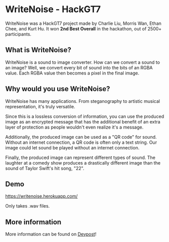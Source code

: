 # WriteNoise - HackGT7

WriteNoise was a HackGT7 project made by Charlie Liu, Morris Wan, Ethan Chee, and Kurt Hu. It won **2nd Best Overall** in the hackathon, out of 2500+ participants.

## What is WriteNoise?

WriteNoise is a sound to image converter. How can we convert a sound to an image? Well, we convert every bit of sound into the bits of an RGBA value. Each RGBA value then becomes a pixel in the final image.

## Why would you use WriteNoise?

WriteNoise has many applications. From steganography to artistic musical representation, it's truly versatile.

Since this is a lossless conversion of information, you can use the produced image as an encrypted message that has the additional benefit of an extra layer of protection as people wouldn't even realize it's a message. 

Additionally, the produced image can be used as a "QR code" for sound. Without an internet connection, a QR code is often only a text string. Our image could let sound be played without an internet connection.

Finally, the produced image can represent different types of sound. The laughter at a comedy show produces a drastically different image than the sound of Taylor Swift's  hit song, "22".

## Demo

https://writenoise.herokuapp.com/

Only takes .wav files.

## More information

More information can be found on [Devpost](https://devpost.com/software/write-noise)!
